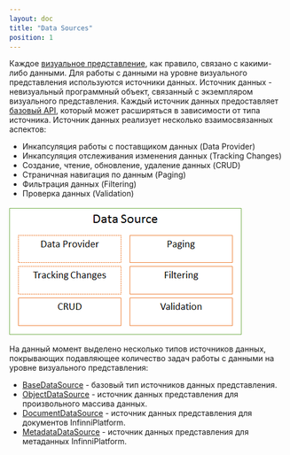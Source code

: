 ```yaml
---
layout: doc
title: "Data Sources"
position: 1
---
```


Каждое [визуальное представление](../KeyConcepts/View/), как правило, связано с какими-либо данными.
Для работы с данными на уровне визуального представления используются источники данных. Источник
данных - невизуальный программный объект, связанный с экземпляром визуального представления. Каждый
источник данных предоставляет [базовый API](BaseDataSource/), который может расширяться в зависимости
от типа источника. Источник данных реализует несколько взаимосвязанных аспектов:

* Инкапсуляция работы с поставщиком данных (Data Provider)
* Инкапсуляция отслеживания изменения данных (Tracking Changes)
* Создание, чтение, обновление, удаление данных (CRUD)
* Страничная навигация по данным (Paging)
* Фильтрация данных (Filtering)
* Проверка данных (Validation)

![](DataSourceAspects.png)

На данный момент выделено несколько типов источников данных, покрывающих подавляющее количество задач
работы с данными на уровне визуального представления:

* [BaseDataSource](BaseDataSource/) - базовый тип источников данных представления.
* [ObjectDataSource](ObjectDataSource/) - источник данных представления для произвольного массива данных.
* [DocumentDataSource](DocumentDataSource/) - источник данных представления для документов InfinniPlatform.
* [MetadataDataSource](MetadataDataSource/) - источник данных представления для метаданных InfinniPlatform.
